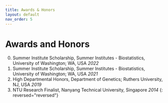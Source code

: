 ```yaml
---
title: Awards & Honors
layout: default
nav_order: 5
---
```


# Awards and Honors

0. Summer Institute Scholarship, Summer Institutes - Biostatistics, University of Washington; WA, USA _2022_
0. Summer Institute Scholarship, Summer Institutes - Biostatistics, University of Washington; WA, USA _2021_
0. High Departmental Honors, Department of Genetics; Ruthers University, NJ, USA _2019_
0. NTU Research Finalist, Nanyang Technical University, Singapore _2014_
{: reversed="reversed"}
